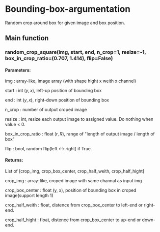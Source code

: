 # Bounding-box-argumentation

Random crop around box for given image and box position.

## Main function

### random_crop_square(img, start, end, n_crop=1, resize=-1, box_in_crop_ratio=(0.707, 1.414), flip=False)

#### Parameters:

img : array-like, image array (with shape hight x weith x channel)

start : int $(y,x)$, left-up position of bounding box

end : int $(y,x)$, right-down position of bounding box

n_crop : number of output croped image

resize : int, resize each output image to assigned value. Do nothing when value < 0.

box_in_crop_ratio : float $(r, R)$, range of "length of output image / length of box"

flip : bool, random flip(left <-> right) if True.

#### Returns:

List of [crop_img, crop_box_center, crop_half_weith, crop_half_hight]

crop_img : array-like, croped image with same channal as input img

crop_box_center : float (y, x), position of bounding box in croped image(support length 1)

crop_half_weith : float, distence from crop_box_center to left-end or right-end.

crop_half_hight : float, distence from crop_box_center to up-end or down-end.